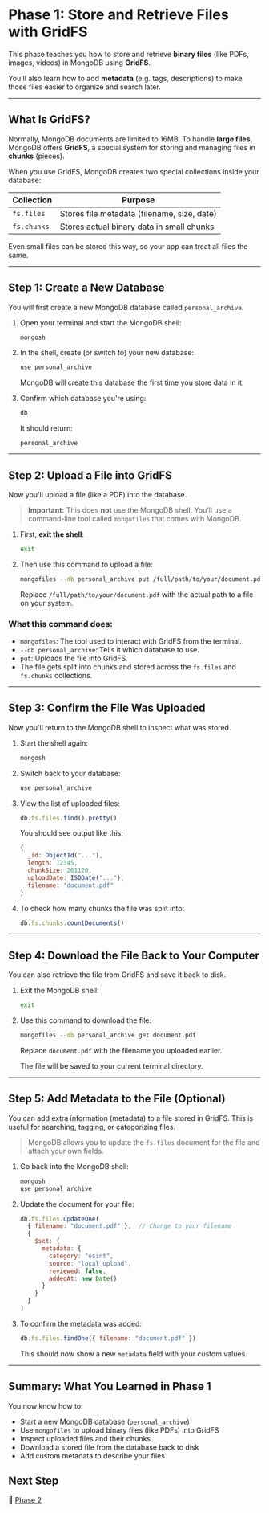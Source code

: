 # Phase 1: Store and Retrieve Files with GridFS

This phase teaches you how to store and retrieve **binary files** (like PDFs, images, videos) in MongoDB using **GridFS**.

You’ll also learn how to add **metadata** (e.g. tags, descriptions) to make those files easier to organize and search later.

---

## What Is GridFS?

Normally, MongoDB documents are limited to 16MB. To handle **large files**, MongoDB offers **GridFS**, a special system for storing and managing files in **chunks** (pieces).

When you use GridFS, MongoDB creates two special collections inside your database:

| Collection  | Purpose                                     |
| ----------- | ------------------------------------------- |
| `fs.files`  | Stores file metadata (filename, size, date) |
| `fs.chunks` | Stores actual binary data in small chunks   |

Even small files can be stored this way, so your app can treat all files the same.

---

## Step 1: Create a New Database

You will first create a new MongoDB database called `personal_archive`.

1. Open your terminal and start the MongoDB shell:

   ```bash
   mongosh
   ```

2. In the shell, create (or switch to) your new database:

   ```js
   use personal_archive
   ```

   MongoDB will create this database the first time you store data in it.

3. Confirm which database you're using:

   ```js
   db
   ```

   It should return:

   ```
   personal_archive
   ```

---

## Step 2: Upload a File into GridFS

Now you'll upload a file (like a PDF) into the database.

> **Important:** This does **not** use the MongoDB shell. You’ll use a command-line tool called `mongofiles` that comes with MongoDB.

1. First, **exit the shell**:

   ```bash
   exit
   ```

2. Then use this command to upload a file:

   ```bash
   mongofiles --db personal_archive put /full/path/to/your/document.pdf
   ```

   Replace `/full/path/to/your/document.pdf` with the actual path to a file on your system.

### What this command does:

* `mongofiles`: The tool used to interact with GridFS from the terminal.
* `--db personal_archive`: Tells it which database to use.
* `put`: Uploads the file into GridFS.
* The file gets split into chunks and stored across the `fs.files` and `fs.chunks` collections.

---

## Step 3: Confirm the File Was Uploaded

Now you'll return to the MongoDB shell to inspect what was stored.

1. Start the shell again:

   ```bash
   mongosh
   ```

2. Switch back to your database:

   ```js
   use personal_archive
   ```

3. View the list of uploaded files:

   ```js
   db.fs.files.find().pretty()
   ```

   You should see output like this:

   ```js
   {
     _id: ObjectId("..."),
     length: 12345,
     chunkSize: 261120,
     uploadDate: ISODate("..."),
     filename: "document.pdf"
   }
   ```

4. To check how many chunks the file was split into:

   ```js
   db.fs.chunks.countDocuments()
   ```

---

## Step 4: Download the File Back to Your Computer

You can also retrieve the file from GridFS and save it back to disk.

1. Exit the MongoDB shell:

   ```bash
   exit
   ```

2. Use this command to download the file:

   ```bash
   mongofiles --db personal_archive get document.pdf
   ```

   Replace `document.pdf` with the filename you uploaded earlier.

   The file will be saved to your current terminal directory.

---

## Step 5: Add Metadata to the File (Optional)

You can add extra information (metadata) to a file stored in GridFS. This is useful for searching, tagging, or categorizing files.

> MongoDB allows you to update the `fs.files` document for the file and attach your own fields.

1. Go back into the MongoDB shell:

   ```bash
   mongosh
   use personal_archive
   ```

2. Update the document for your file:

   ```js
   db.fs.files.updateOne(
     { filename: "document.pdf" },  // Change to your filename
     {
       $set: {
         metadata: {
           category: "osint",
           source: "local upload",
           reviewed: false,
           addedAt: new Date()
         }
       }
     }
   )
   ```

3. To confirm the metadata was added:

   ```js
   db.fs.files.findOne({ filename: "document.pdf" })
   ```

   This should now show a new `metadata` field with your custom values.

---

## Summary: What You Learned in Phase 1

You now know how to:

* Start a new MongoDB database (`personal_archive`)
* Use `mongofiles` to upload binary files (like PDFs) into GridFS
* Inspect uploaded files and their chunks
* Download a stored file from the database back to disk
* Add custom metadata to describe your files

## Next Step

🚀 [Phase 2](https://github.com/tims-computer-academy/path_adv_mongodb/blob/main/phase2.md)
